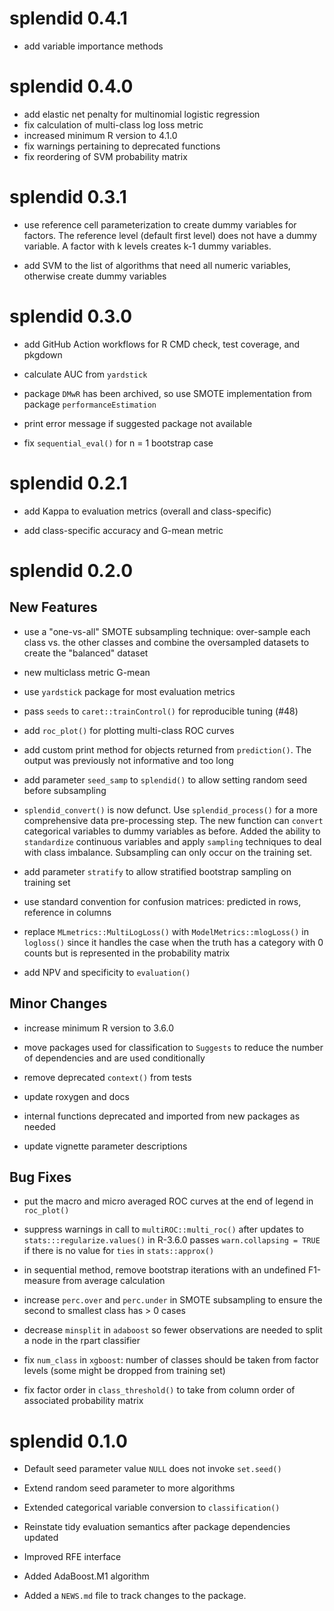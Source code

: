 # splendid 0.4.1

* add variable importance methods

# splendid 0.4.0

* add elastic net penalty for multinomial logistic regression
* fix calculation of multi-class log loss metric
* increased minimum R version to 4.1.0
* fix warnings pertaining to deprecated functions
* fix reordering of SVM probability matrix

# splendid 0.3.1

* use reference cell parameterization to create dummy variables for factors. The reference level (default first level) does not have a dummy variable. A factor with k levels creates k-1 dummy variables.

* add SVM to the list of algorithms that need all numeric variables, otherwise create dummy variables

# splendid 0.3.0

* add GitHub Action workflows for R CMD check, test coverage, and pkgdown

* calculate AUC from `yardstick`

* package `DMwR` has been archived, so use SMOTE implementation from package `performanceEstimation`

* print error message if suggested package not available

* fix `sequential_eval()` for n = 1 bootstrap case

# splendid 0.2.1

* add Kappa to evaluation metrics (overall and class-specific)

* add class-specific accuracy and G-mean metric

# splendid 0.2.0

## New Features

* use a "one-vs-all" SMOTE subsampling technique: over-sample each class vs. the other classes and combine the oversampled datasets to create the "balanced" dataset

* new multiclass metric G-mean

* use `yardstick` package for most evaluation metrics

* pass `seeds` to `caret::trainControl()` for reproducible tuning (#48)

* add `roc_plot()` for plotting multi-class ROC curves

* add custom print method for objects returned from `prediction()`. The output was previously not informative and too long

* add parameter `seed_samp` to `splendid()` to allow setting random seed before subsampling

* `splendid_convert()` is now defunct. Use `splendid_process()` for a more comprehensive data pre-processing step. The new function can `convert` categorical variables to dummy variables as before. Added the ability to `standardize` continuous variables and apply `sampling` techniques to deal with class imbalance. Subsampling can only occur on the training set.

* add parameter `stratify` to allow stratified bootstrap sampling on training set

* use standard convention for confusion matrices: predicted in rows, reference in columns

* replace `MLmetrics::MultiLogLoss()` with `ModelMetrics::mlogLoss()` in `logloss()` since it handles the case when the truth has a category with 0 counts but is represented in the probability matrix

* add NPV and specificity to `evaluation()`

## Minor Changes

* increase minimum R version to 3.6.0

* move packages used for classification to `Suggests` to reduce the number of dependencies and are used conditionally

* remove deprecated `context()` from tests

* update roxygen and docs

* internal functions deprecated and imported from new packages as needed

* update vignette parameter descriptions

## Bug Fixes

* put the macro and micro averaged ROC curves at the end of legend in `roc_plot()`

* suppress warnings in call to `multiROC::multi_roc()` after updates to `stats:::regularize.values()` in R-3.6.0 passes `warn.collapsing = TRUE` if there is no value for `ties` in `stats::approx()`

* in sequential method, remove bootstrap iterations with an undefined F1-measure from average calculation

* increase `perc.over` and `perc.under` in SMOTE subsampling to ensure the second to smallest class has > 0 cases

* decrease `minsplit` in `adaboost` so fewer observations are needed to split a node in the rpart classifier

* fix `num_class` in `xgboost`: number of classes should be taken from factor levels (some might be dropped from training set)

* fix factor order in `class_threshold()` to take from column order of associated probability matrix

# splendid 0.1.0

* Default seed parameter value `NULL` does not invoke `set.seed()`

* Extend random seed parameter to more algorithms

* Extended categorical variable conversion to `classification()`

* Reinstate tidy evaluation semantics after package dependencies updated

* Improved RFE interface

* Added AdaBoost.M1 algorithm

* Added a `NEWS.md` file to track changes to the package.
